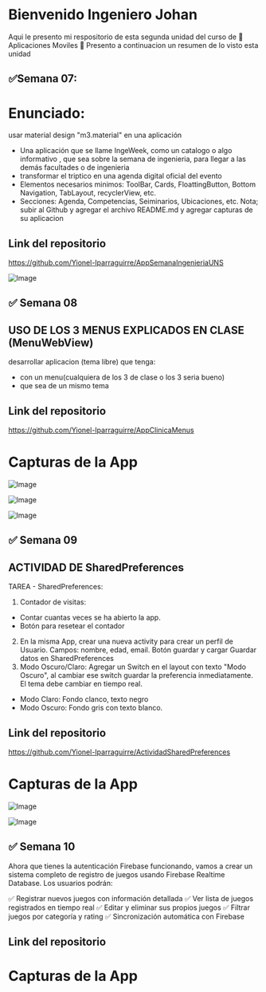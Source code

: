 # Bienvenido Ingeniero Johan
Aqui le presento mi respositorio de esta segunda unidad
del curso de 📱 Aplicaciones Moviles 📱
Presento a continuacion un resumen de lo visto esta unidad

## ✅Semana 07:
# Enunciado:
usar material design "m3.material" en una aplicación
- Una aplicación que se llame IngeWeek, como un catalogo o algo informativo , que sea sobre la semana de ingenieria, para llegar a las demás facultades o de ingenieria
- transformar el triptico en una agenda digital oficial del evento
- Elementos necesarios minimos: ToolBar, Cards, FloattingButton, Bottom Navigation, TabLayout, recyclerView, etc.
- Secciones: Agenda, Competencias, Seiminarios, Ubicaciones, etc.
Nota; subir al Github y agregar el archivo README.md y agregar capturas de su aplicacion

## Link del repositorio
https://github.com/Yionel-Iparraguirre/AppSemanaIngenieriaUNS

![Image](https://github.com/user-attachments/assets/e4a0dd47-ab5d-4e52-86da-c1848a7a49f1)

## ✅ Semana 08
## USO DE LOS 3 MENUS EXPLICADOS EN CLASE (MenuWebView)
desarrollar aplicacion (tema libre) que tenga:
* con un menu(cualquiera de los 3 de clase o los 3 seria bueno)
* que sea de un mismo tema

## Link del repositorio
https://github.com/Yionel-Iparraguirre/AppClinicaMenus

# Capturas de la App
![Image](https://github.com/user-attachments/assets/c16c2674-88a2-46dd-bb17-cad4f07ec9f5)

![Image](https://github.com/user-attachments/assets/fdb08733-a979-4bd9-9aad-3660707228a1)

![Image](https://github.com/user-attachments/assets/7c7ee49c-5090-4ab4-9416-4cb0894b2683)

## ✅ Semana 09
## ACTIVIDAD DE SharedPreferences
TAREA - SharedPreferences:
1. Contador de visitas:
 - Contar cuantas veces se ha abierto la app.
 - Botón para resetear el contador
2. En la misma App, crear una nueva activity para crear un perfil de Usuario.
 Campos: nombre, edad, email.
 Botón guardar y cargar
 Guardar datos en SharedPreferences
3. Modo Oscuro/Claro:
 Agregar un Switch en el layout con texto "Modo Oscuro", al cambiar ese switch guardar la preferencia inmediatamente. El tema debe cambiar en tiempo real. 
 - Modo Claro: Fondo clanco, texto negro
 - Modo Oscuro: Fondo gris con texto blanco.

## Link del repositorio
https://github.com/Yionel-Iparraguirre/ActividadSharedPreferences
# Capturas de la App
![Image](https://github.com/user-attachments/assets/e50bbb68-fdbb-4aa1-b86c-58fef24fe1bd)

![Image](https://github.com/user-attachments/assets/bd90e388-5b91-4f5c-9d5e-5e2d308f0f5e)

## ✅ Semana 10
Ahora que tienes la autenticación Firebase funcionando, vamos a crear un sistema completo de registro de juegos usando Firebase Realtime Database. Los usuarios podrán:

✅ Registrar nuevos juegos con información detallada
✅ Ver lista de juegos registrados en tiempo real
✅ Editar y eliminar sus propios juegos
✅ Filtrar juegos por categoría y rating
✅ Sincronización automática con Firebase

## Link del repositorio

# Capturas de la App

